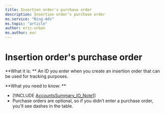 ```yaml
---
title: Insertion order's purchase order
description: Insertion order's purchase order
ms.service: "Bing-Ads"
ms.topic: "article"
author: eric-urban
ms.author: eur
---
```


# Insertion order's purchase order

**What it is: **    An ID you enter when you create an insertion order that can be used for tracking purposes.

**What you need to know: **
- [!INCLUDE [AccountsSummary_IO_Note1](../includes/AccountsSummary_IO_Note1.md)]
- Purchase orders are optional, so if you didn’t enter a purchase order, you’ll see dashes in the table.


